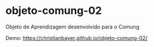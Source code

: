 # objeto-comung-02
Objeto de Aprendizagem desenvolvido para o Comung

Demo: https://christianbayer.github.io/objeto-comung-02/
